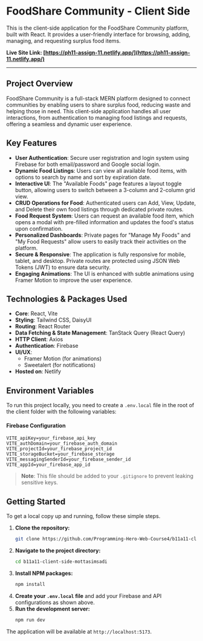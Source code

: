 # FoodShare Community - Client Side

This is the client-side application for the FoodShare Community platform, built with React. It provides a user-friendly interface for browsing, adding, managing, and requesting surplus food items.

**Live Site Link: [https://ph11-assign-11.netlify.app/](https://ph11-assign-11.netlify.app/)**

---

## Project Overview

FoodShare Community is a full-stack MERN platform designed to connect communities by enabling users to share surplus food, reducing waste and helping those in need. This client-side application handles all user interactions, from authentication to managing food listings and requests, offering a seamless and dynamic user experience.

## Key Features

-   **User Authentication**: Secure user registration and login system using Firebase for both email/password and Google social login.
-   **Dynamic Food Listings**: Users can view all available food items, with options to search by name and sort by expiration date.
-   **Interactive UI**: The "Available Foods" page features a layout toggle button, allowing users to switch between a 3-column and 2-column grid view.
-   **CRUD Operations for Food**: Authenticated users can Add, View, Update, and Delete their own food listings through dedicated private routes.
-   **Food Request System**: Users can request an available food item, which opens a modal with pre-filled information and updates the food's status upon confirmation.
-   **Personalized Dashboards**: Private pages for "Manage My Foods" and "My Food Requests" allow users to easily track their activities on the platform.
-   **Secure & Responsive**: The application is fully responsive for mobile, tablet, and desktop. Private routes are protected using JSON Web Tokens (JWT) to ensure data security.
-   **Engaging Animations**: The UI is enhanced with subtle animations using Framer Motion to improve the user experience.

## Technologies & Packages Used

-   **Core**: React, Vite
-   **Styling**: Tailwind CSS, DaisyUI
-   **Routing**: React Router
-   **Data Fetching & State Management**: TanStack Query (React Query)
-   **HTTP Client**: Axios
-   **Authentication**: Firebase
-   **UI/UX**:
    -   Framer Motion (for animations)
    -   Sweetalert (for notifications)
-   **Hosted on**: Netlify

## Environment Variables

To run this project locally, you need to create a `.env.local` file in the root of the client folder with the following variables:

#### Firebase Configuration

```
VITE_apiKey=your_firebase_api_key
VITE_authDomain=your_firebase_auth_domain
VITE_projectId=your_firebase_project_id
VITE_storageBucket=your_firebase_storage
VITE_messagingSenderId=your_firebase_sender_id
VITE_appId=your_firebase_app_id
```
> **Note**: This file should be added to your `.gitignore` to prevent leaking sensitive keys.

## Getting Started

To get a local copy up and running, follow these simple steps.

1.  **Clone the repository:**
    ```sh
    git clone https://github.com/Programming-Hero-Web-Course4/b11a11-client-side-mottasimsadi
    ```
2.  **Navigate to the project directory:**
    ```sh
    cd b11a11-client-side-mottasimsadi
    ```
3.  **Install NPM packages:**
    ```sh
    npm install
    ```
4.  **Create your `.env.local` file** and add your Firebase and API configurations as shown above.
5.  **Run the development server:**
    ```sh
    npm run dev
    ```
The application will be available at `http://localhost:5173`.
